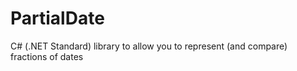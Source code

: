 # PartialDate
C# (.NET Standard) library to allow you to represent (and compare) fractions of dates
